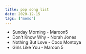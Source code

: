 ```yaml
---
title: pop song list
date: 2020-12-15
tags: ["memo"]
---
```


- Sunday Morning - Maroon5
- Don't Know Why - Norah Jones
- Nothing But Love - Coco Montoya
- Girls Like You - Maroon 5